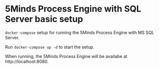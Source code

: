 # 5Minds Process Engine with SQL Server basic setup
`docker-compose` setup for running the 5Minds Process Engine with MS SQL Server.

Run `docker-compose up -d` to start the setup.

When running, the 5Minds Process Engine will be availabe at http://localhost:8080.